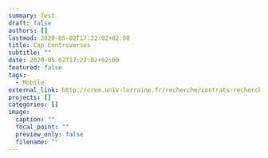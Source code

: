 ```yaml
---
summary: Test
draft: false
authors: []
lastmod: 2020-05-02T17:22:02+02:00
title: Cap Controverses
subtitle: ""
date: 2020-05-02T17:22:02+02:00
featured: false
tags:
  - Mobile
external_link: http://crem.univ-lorraine.fr/recherche/contrats-recherche/capacite-dagir-des-publics-dans-les-controverses
projects: []
categories: []
image:
  caption: ""
  focal_point: ""
  preview_only: false
  filename: ""
---
```

